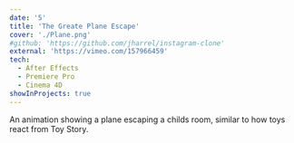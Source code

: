 ```yaml
---
date: '5'
title: 'The Greate Plane Escape'
cover: './Plane.png'
#github: 'https://github.com/jharrel/instagram-clone'
external: 'https://vimeo.com/157966459'
tech:
  - After Effects
  - Premiere Pro
  - Cinema 4D
showInProjects: true
---
```


An animation showing a plane escaping a childs room, similar to how toys react from Toy Story.
